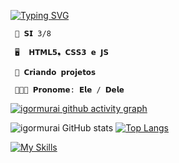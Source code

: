 [![Typing SVG](https://readme-typing-svg.herokuapp.com?font=&duration=2500&pause=1250&color=00FF8F&width=430&lines=Oie%2C+eu+sou+Igor+Murai+;Bacharelando+em+Sistema+de+Informa%C3%A7%C3%A3o)](https://git.io/typing-svg)


  <p>
    
     📕 𝗦𝗜 3/8
  
     🖥  𝗛𝗧𝗠𝗟𝟱❟ 𝗖𝗦𝗦𝟯 𝗲 𝗝𝗦

     🧠 𝗖𝗿𝗶𝗮𝗻𝗱𝗼 𝗽𝗿𝗼𝗷𝗲𝘁𝗼𝘀 
      
     👩🏾‍🎓 𝗣𝗿𝗼𝗻𝗼𝗺𝗲: 𝗘𝗹𝗲 / 𝗗𝗲𝗹𝗲
    
  </p>

[![igormurai github activity graph](https://github-readme-activity-graph.vercel.app/graph?username=igormurai&bg_color=0d1117&color=BBC8C6&line=858585&point=00FF8F&area=true&hide_border=true)](https://github.com/ashutosh00710/github-readme-activity-graph)

![igormurai GitHub stats](https://github-readme-stats.vercel.app/api?username=igormurai&count_private=true&theme=dark&show_icons=true) [![Top Langs](https://github-readme-stats.vercel.app/api/top-langs/?username=igormurai&layout=compact&theme=dark)](https://github.com/igormurai/github-readme-stats)

[![My Skills](https://skillicons.dev/icons?i=git,github,js,html,css)](https://skillicons.dev)
